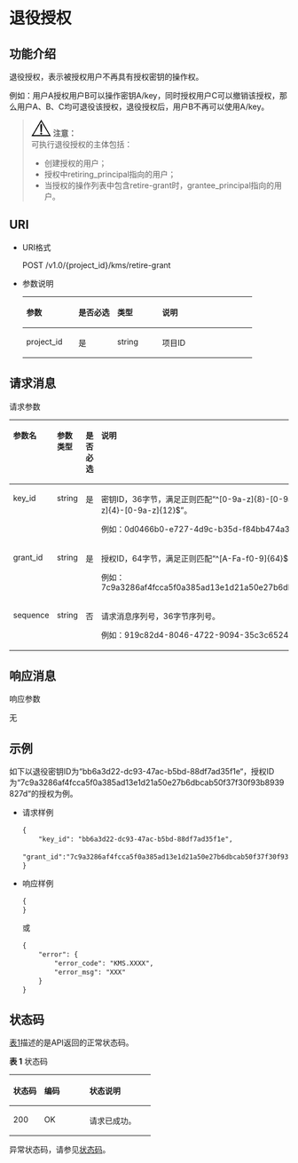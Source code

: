 # 退役授权<a name="dew_02_0030"></a>

## 功能介绍<a name="section37533920154934"></a>

退役授权，表示被授权用户不再具有授权密钥的操作权。

例如：用户A授权用户B可以操作密钥A/key，同时授权用户C可以撤销该授权，那么用户A、B、C均可退役该授权，退役授权后，用户B不再可以使用A/key。

>![](public_sys-resources/icon-notice.gif) **注意：**   
>可执行退役授权的主体包括：  
>-   创建授权的用户；  
>-   授权中retiring\_principal指向的用户；  
>-   当授权的操作列表中包含retire-grant时，grantee\_principal指向的用户。  

## URI<a name="section37627629154934"></a>

-   URI格式

    POST /v1.0/\{project\_id\}/kms/retire-grant

-   参数说明

    <a name="table38759358154934"></a>
    <table><thead align="left"><tr id="row60644171154934"><th class="cellrowborder" valign="top" width="22.74%" id="mcps1.1.5.1.1"><p id="p13230838154934"><a name="p13230838154934"></a><a name="p13230838154934"></a>参数</p>
    </th>
    <th class="cellrowborder" valign="top" width="16.919999999999998%" id="mcps1.1.5.1.2"><p id="p65064970154934"><a name="p65064970154934"></a><a name="p65064970154934"></a>是否必选</p>
    </th>
    <th class="cellrowborder" valign="top" width="19.55%" id="mcps1.1.5.1.3"><p id="p35771181154934"><a name="p35771181154934"></a><a name="p35771181154934"></a>类型</p>
    </th>
    <th class="cellrowborder" valign="top" width="40.79%" id="mcps1.1.5.1.4"><p id="p11784586154934"><a name="p11784586154934"></a><a name="p11784586154934"></a>说明</p>
    </th>
    </tr>
    </thead>
    <tbody><tr id="row15027399154934"><td class="cellrowborder" valign="top" width="22.74%" headers="mcps1.1.5.1.1 "><p id="p9259788154934"><a name="p9259788154934"></a><a name="p9259788154934"></a>project_id</p>
    </td>
    <td class="cellrowborder" valign="top" width="16.919999999999998%" headers="mcps1.1.5.1.2 "><p id="p11845378154934"><a name="p11845378154934"></a><a name="p11845378154934"></a>是</p>
    </td>
    <td class="cellrowborder" valign="top" width="19.55%" headers="mcps1.1.5.1.3 "><p id="p19951568154934"><a name="p19951568154934"></a><a name="p19951568154934"></a>string</p>
    </td>
    <td class="cellrowborder" valign="top" width="40.79%" headers="mcps1.1.5.1.4 "><p id="p5464351154934"><a name="p5464351154934"></a><a name="p5464351154934"></a>项目ID</p>
    </td>
    </tr>
    </tbody>
    </table>


## 请求消息<a name="section49179167154934"></a>

请求参数 

<a name="table5096792154934"></a>
<table><thead align="left"><tr id="row37570371154934"><th class="cellrowborder" valign="top" width="22.447755224477554%" id="mcps1.1.5.1.1"><p id="p23301238154934"><a name="p23301238154934"></a><a name="p23301238154934"></a>参数名</p>
</th>
<th class="cellrowborder" valign="top" width="15.308469153084694%" id="mcps1.1.5.1.2"><p id="p8352105154934"><a name="p8352105154934"></a><a name="p8352105154934"></a>参数类型</p>
</th>
<th class="cellrowborder" valign="top" width="18.36816318368163%" id="mcps1.1.5.1.3"><p id="p5431876154934"><a name="p5431876154934"></a><a name="p5431876154934"></a>是否必选</p>
</th>
<th class="cellrowborder" valign="top" width="43.87561243875613%" id="mcps1.1.5.1.4"><p id="p37328816154934"><a name="p37328816154934"></a><a name="p37328816154934"></a>说明</p>
</th>
</tr>
</thead>
<tbody><tr id="row3735252154934"><td class="cellrowborder" valign="top" width="22.447755224477554%" headers="mcps1.1.5.1.1 "><p id="p5492758715522"><a name="p5492758715522"></a><a name="p5492758715522"></a>key_id</p>
</td>
<td class="cellrowborder" valign="top" width="15.308469153084694%" headers="mcps1.1.5.1.2 "><p id="p1994955315522"><a name="p1994955315522"></a><a name="p1994955315522"></a>string</p>
</td>
<td class="cellrowborder" valign="top" width="18.36816318368163%" headers="mcps1.1.5.1.3 "><p id="p530110015522"><a name="p530110015522"></a><a name="p530110015522"></a>是</p>
</td>
<td class="cellrowborder" valign="top" width="43.87561243875613%" headers="mcps1.1.5.1.4 "><p id="p2673593115522"><a name="p2673593115522"></a><a name="p2673593115522"></a>密钥ID，36字节，满足正则匹配“^[0-9a-z]{8}-[0-9a-z]{4}-[0-9a-z]{4}-[0-9a-z]{4}-[0-9a-z]{12}$”。</p>
<p id="p5898392715522"><a name="p5898392715522"></a><a name="p5898392715522"></a>例如：0d0466b0-e727-4d9c-b35d-f84bb474a37f</p>
</td>
</tr>
<tr id="row2233745154934"><td class="cellrowborder" valign="top" width="22.447755224477554%" headers="mcps1.1.5.1.1 "><p id="p3969076161826"><a name="p3969076161826"></a><a name="p3969076161826"></a>grant_id</p>
</td>
<td class="cellrowborder" valign="top" width="15.308469153084694%" headers="mcps1.1.5.1.2 "><p id="p53059729161826"><a name="p53059729161826"></a><a name="p53059729161826"></a>string</p>
</td>
<td class="cellrowborder" valign="top" width="18.36816318368163%" headers="mcps1.1.5.1.3 "><p id="p2870774161826"><a name="p2870774161826"></a><a name="p2870774161826"></a>是</p>
</td>
<td class="cellrowborder" valign="top" width="43.87561243875613%" headers="mcps1.1.5.1.4 "><p id="p31206156161826"><a name="p31206156161826"></a><a name="p31206156161826"></a>授权ID，64字节，满足正则匹配“^[A-Fa-f0-9]{64}$”。</p>
<p id="p7940591162038"><a name="p7940591162038"></a><a name="p7940591162038"></a>例如：7c9a3286af4fcca5f0a385ad13e1d21a50e27b6dbcab50f37f30f93b8939827d</p>
</td>
</tr>
<tr id="row29452288162122"><td class="cellrowborder" valign="top" width="22.447755224477554%" headers="mcps1.1.5.1.1 "><p id="p45167875162120"><a name="p45167875162120"></a><a name="p45167875162120"></a>sequence</p>
</td>
<td class="cellrowborder" valign="top" width="15.308469153084694%" headers="mcps1.1.5.1.2 "><p id="p34719281162120"><a name="p34719281162120"></a><a name="p34719281162120"></a>string</p>
</td>
<td class="cellrowborder" valign="top" width="18.36816318368163%" headers="mcps1.1.5.1.3 "><p id="p60798351162120"><a name="p60798351162120"></a><a name="p60798351162120"></a>否</p>
</td>
<td class="cellrowborder" valign="top" width="43.87561243875613%" headers="mcps1.1.5.1.4 "><p id="p25719365162120"><a name="p25719365162120"></a><a name="p25719365162120"></a>请求消息序列号，36字节序列号。</p>
<p id="p30147697162120"><a name="p30147697162120"></a><a name="p30147697162120"></a>例如：919c82d4-8046-4722-9094-35c3c6524cff</p>
</td>
</tr>
</tbody>
</table>

## 响应消息<a name="section35819930154934"></a>

响应参数

无

## 示例<a name="section552734918116"></a>

如下以退役密钥ID为“bb6a3d22-dc93-47ac-b5bd-88df7ad35f1e“，授权ID为“7c9a3286af4fcca5f0a385ad13e1d21a50e27b6dbcab50f37f30f93b8939827d“的授权为例。

-   请求样例

    ```
    {      
        "key_id": "bb6a3d22-dc93-47ac-b5bd-88df7ad35f1e",
        "grant_id":"7c9a3286af4fcca5f0a385ad13e1d21a50e27b6dbcab50f37f30f93b8939827d"
    }
    ```

-   响应样例

    ```
    {
    }
    ```

    或

    ```
    {
        "error": {
            "error_code": "KMS.XXXX",
            "error_msg": "XXX"
        }
    }
    ```


## 状态码<a name="section3454223421"></a>

[表1](#dew_02_0012_zh-cn_topic_0079615001_table20596071)描述的是API返回的正常状态码。

**表 1**  状态码

<a name="dew_02_0012_zh-cn_topic_0079615001_table20596071"></a>
<table><thead align="left"><tr id="dew_02_0012_zh-cn_topic_0079615001_row9746163"><th class="cellrowborder" valign="top" width="22%" id="mcps1.2.4.1.1"><p id="dew_02_0012_p57545694203043"><a name="dew_02_0012_p57545694203043"></a><a name="dew_02_0012_p57545694203043"></a>状态码</p>
</th>
<th class="cellrowborder" valign="top" width="32%" id="mcps1.2.4.1.2"><p id="dew_02_0012_p4531342288"><a name="dew_02_0012_p4531342288"></a><a name="dew_02_0012_p4531342288"></a>编码</p>
</th>
<th class="cellrowborder" valign="top" width="46%" id="mcps1.2.4.1.3"><p id="dew_02_0012_p30689603203043"><a name="dew_02_0012_p30689603203043"></a><a name="dew_02_0012_p30689603203043"></a>状态说明</p>
</th>
</tr>
</thead>
<tbody><tr id="dew_02_0012_zh-cn_topic_0079615001_row48621261"><td class="cellrowborder" valign="top" width="22%" headers="mcps1.2.4.1.1 "><p id="dew_02_0012_zh-cn_topic_0079615001_p46008046"><a name="dew_02_0012_zh-cn_topic_0079615001_p46008046"></a><a name="dew_02_0012_zh-cn_topic_0079615001_p46008046"></a>200</p>
</td>
<td class="cellrowborder" valign="top" width="32%" headers="mcps1.2.4.1.2 "><p id="dew_02_0012_p7538425819"><a name="dew_02_0012_p7538425819"></a><a name="dew_02_0012_p7538425819"></a>OK</p>
</td>
<td class="cellrowborder" valign="top" width="46%" headers="mcps1.2.4.1.3 "><p id="dew_02_0012_zh-cn_topic_0079615001_p35664277"><a name="dew_02_0012_zh-cn_topic_0079615001_p35664277"></a><a name="dew_02_0012_zh-cn_topic_0079615001_p35664277"></a>请求已成功。</p>
</td>
</tr>
</tbody>
</table>

异常状态码，请参见[状态码](状态码.md)。

